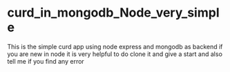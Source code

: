 # curd_in_mongodb_Node_very_simple
This is the simple curd app using node express and mongodb as backend if you are new in node it is very helpful to do clone it and give a start and also tell me if you find any error 
